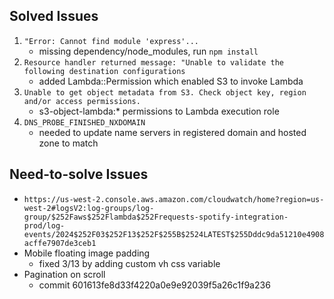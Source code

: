 ## Solved Issues

1. `"Error: Cannot find module 'express'...`
   - missing dependency/node_modules, run `npm install`
1. `Resource handler returned message: "Unable to validate the following destination configurations`
   - added Lambda::Permission which enabled S3 to invoke Lambda
1. `Unable to get object metadata from S3. Check object key, region and/or access permissions.`
   - s3-object-lambda:\* permissions to Lambda execution role
1. `DNS_PROBE_FINISHED_NXDOMAIN`
   - needed to update name servers in registered domain and hosted zone to match

## Need-to-solve Issues

- `https://us-west-2.console.aws.amazon.com/cloudwatch/home?region=us-west-2#logsV2:log-groups/log-group/$252Faws$252Flambda$252Frequests-spotify-integration-prod/log-events/2024$252F03$252F13$252F$255B$2524LATEST$255Dddc9da51210e4908acffe7907de3ceb1`
- Mobile floating image padding
  - fixed 3/13 by adding custom vh css variable
- Pagination on scroll
  - commit 601613fe8d33f4220a0e9e92039f5a26c1f9a236
